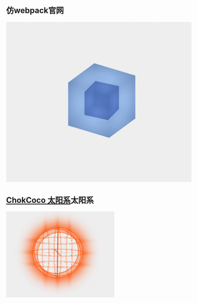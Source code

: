 ## 仿webpack官网

![webpack](./gifs/webpack.gif)

## [ChokCoco 太阳系](www.cnblogs.com/coco1s/p/5439619.html)太阳系

![ball](./gifs/ball.gif)
